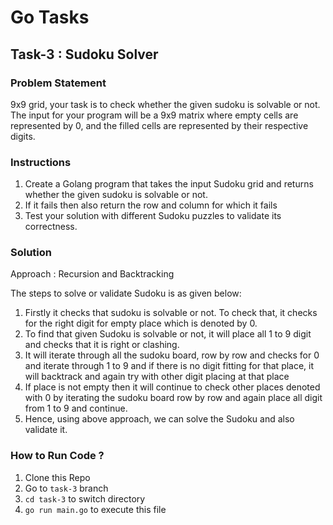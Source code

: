 # Go Tasks

## Task-3 : Sudoku Solver


### Problem Statement

9x9 grid, your task is to check whether the given sudoku is solvable or not. The input for your program will be a 9x9 matrix where empty cells are represented by 0, and the filled cells are represented by their respective digits.


### Instructions 

1. Create a Golang program that takes the input Sudoku grid and returns whether the given sudoku is solvable or not.
2. If it fails then also return the row and column for which it fails
3. Test your solution with different Sudoku puzzles to validate its correctness.


### Solution

Approach : Recursion and Backtracking

The steps to solve or validate Sudoku is as given below:
1. Firstly it checks that sudoku is solvable or not. To check that, it checks for the right digit for empty place which is denoted by 0.
2. To find that given Sudoku is solvable or not, it will place all 1 to 9 digit and checks that it is right or clashing. 
3. It will iterate through all the sudoku board, row by row and checks for 0 and iterate through 1 to 9 and if there is no digit fitting for that place, it will backtrack and again try with other digit placing at that place
4. If place is not empty then it will continue to check other places denoted with 0 by iterating the sudoku board row by row and again place all digit from 1 to 9 and continue.
5. Hence, using above approach, we can solve the Sudoku and also validate it.


### How to Run Code ?

1. Clone this Repo
2. Go to `task-3` branch
3. `cd task-3` to switch directory 
4. `go run main.go` to execute this file